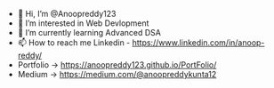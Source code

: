 - 👋 Hi, I’m @Anoopreddy123
- 👀 I’m interested in Web Devlopment
- 🌱 I’m currently learning Advanced DSA 
- 📫 How to reach me Linkedin - https://www.linkedin.com/in/anoop-reddy/
- Portfolio -> https://anoopreddy123.github.io/PortFolio/
- Medium -> https://medium.com/@anoopreddykunta12

